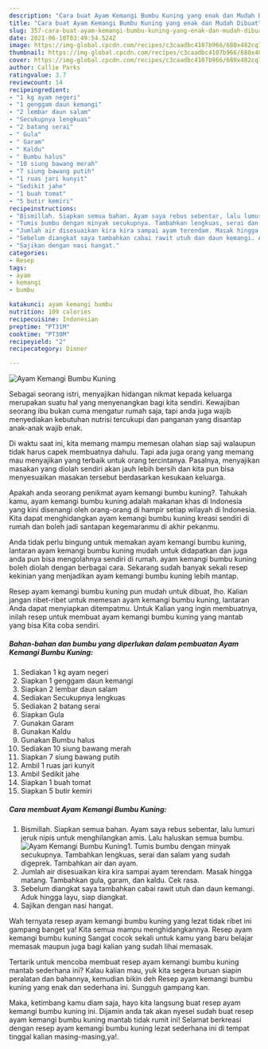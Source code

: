 ```yaml
---
description: "Cara buat Ayam Kemangi Bumbu Kuning yang enak dan Mudah Dibuat"
title: "Cara buat Ayam Kemangi Bumbu Kuning yang enak dan Mudah Dibuat"
slug: 357-cara-buat-ayam-kemangi-bumbu-kuning-yang-enak-dan-mudah-dibuat
date: 2021-06-10T03:49:54.524Z
image: https://img-global.cpcdn.com/recipes/c3caadbc4107b966/680x482cq70/ayam-kemangi-bumbu-kuning-foto-resep-utama.jpg
thumbnail: https://img-global.cpcdn.com/recipes/c3caadbc4107b966/680x482cq70/ayam-kemangi-bumbu-kuning-foto-resep-utama.jpg
cover: https://img-global.cpcdn.com/recipes/c3caadbc4107b966/680x482cq70/ayam-kemangi-bumbu-kuning-foto-resep-utama.jpg
author: Callie Parks
ratingvalue: 3.7
reviewcount: 14
recipeingredient:
- "1 kg ayam negeri"
- "1 genggam daun kemangi"
- "2 lembar daun salam"
- "Secukupnya lengkuas"
- "2 batang serai"
- " Gula"
- " Garam"
- " Kaldu"
- " Bumbu halus"
- "10 siung bawang merah"
- "7 siung bawang putih"
- "1 ruas jari kunyit"
- "Sedikit jahe"
- "1 buah tomat"
- "5 butir kemiri"
recipeinstructions:
- "Bismillah. Siapkan semua bahan. Ayam saya rebus sebentar, lalu lumuri jeruk nipis untuk menghilangkan amis. Lalu haluskan semua bumbu."
- "Tumis bumbu dengan minyak secukupnya. Tambahkan lengkuas, serai dan salam yang sudah digeprek. Tambahkan air dan ayam."
- "Jumlah air disesuaikan kira kira sampai ayam terendam. Masak hingga matang. Tambahkan gula, garam, dan kaldu. Cek rasa."
- "Sebelum diangkat saya tambahkan cabai rawit utuh dan daun kemangi. Aduk hingga layu, siap diangkat."
- "Sajikan dengan nasi hangat."
categories:
- Resep
tags:
- ayam
- kemangi
- bumbu

katakunci: ayam kemangi bumbu 
nutrition: 109 calories
recipecuisine: Indonesian
preptime: "PT31M"
cooktime: "PT30M"
recipeyield: "2"
recipecategory: Dinner

---
```



![Ayam Kemangi Bumbu Kuning](https://img-global.cpcdn.com/recipes/c3caadbc4107b966/680x482cq70/ayam-kemangi-bumbu-kuning-foto-resep-utama.jpg)

Sebagai seorang istri, menyajikan hidangan nikmat kepada keluarga merupakan suatu hal yang menyenangkan bagi kita sendiri. Kewajiban seorang ibu bukan cuma mengatur rumah saja, tapi anda juga wajib menyediakan kebutuhan nutrisi tercukupi dan panganan yang disantap anak-anak wajib enak.

Di waktu  saat ini, kita memang mampu memesan olahan siap saji walaupun tidak harus capek membuatnya dahulu. Tapi ada juga orang yang memang mau menyajikan yang terbaik untuk orang tercintanya. Pasalnya, menyajikan masakan yang diolah sendiri akan jauh lebih bersih dan kita pun bisa menyesuaikan masakan tersebut berdasarkan kesukaan keluarga. 



Apakah anda seorang penikmat ayam kemangi bumbu kuning?. Tahukah kamu, ayam kemangi bumbu kuning adalah makanan khas di Indonesia yang kini disenangi oleh orang-orang di hampir setiap wilayah di Indonesia. Kita dapat menghidangkan ayam kemangi bumbu kuning kreasi sendiri di rumah dan boleh jadi santapan kegemaranmu di akhir pekanmu.

Anda tidak perlu bingung untuk memakan ayam kemangi bumbu kuning, lantaran ayam kemangi bumbu kuning mudah untuk didapatkan dan juga anda pun bisa mengolahnya sendiri di rumah. ayam kemangi bumbu kuning boleh diolah dengan berbagai cara. Sekarang sudah banyak sekali resep kekinian yang menjadikan ayam kemangi bumbu kuning lebih mantap.

Resep ayam kemangi bumbu kuning pun mudah untuk dibuat, lho. Kalian jangan ribet-ribet untuk memesan ayam kemangi bumbu kuning, lantaran Anda dapat menyiapkan ditempatmu. Untuk Kalian yang ingin membuatnya, inilah resep untuk membuat ayam kemangi bumbu kuning yang mantab yang bisa Kita coba sendiri.

<!--inarticleads1-->

##### Bahan-bahan dan bumbu yang diperlukan dalam pembuatan Ayam Kemangi Bumbu Kuning:

1. Sediakan 1 kg ayam negeri
1. Siapkan 1 genggam daun kemangi
1. Siapkan 2 lembar daun salam
1. Sediakan Secukupnya lengkuas
1. Sediakan 2 batang serai
1. Siapkan  Gula
1. Gunakan  Garam
1. Gunakan  Kaldu
1. Gunakan  Bumbu halus
1. Sediakan 10 siung bawang merah
1. Siapkan 7 siung bawang putih
1. Ambil 1 ruas jari kunyit
1. Ambil Sedikit jahe
1. Siapkan 1 buah tomat
1. Siapkan 5 butir kemiri




<!--inarticleads2-->

##### Cara membuat Ayam Kemangi Bumbu Kuning:

1. Bismillah. Siapkan semua bahan. Ayam saya rebus sebentar, lalu lumuri jeruk nipis untuk menghilangkan amis. Lalu haluskan semua bumbu.
<img src="https://img-global.cpcdn.com/steps/450de4a3a0ce464e/160x128cq70/ayam-kemangi-bumbu-kuning-langkah-memasak-1-foto.jpg" alt="Ayam Kemangi Bumbu Kuning">1. Tumis bumbu dengan minyak secukupnya. Tambahkan lengkuas, serai dan salam yang sudah digeprek. Tambahkan air dan ayam.
1. Jumlah air disesuaikan kira kira sampai ayam terendam. Masak hingga matang. Tambahkan gula, garam, dan kaldu. Cek rasa.
1. Sebelum diangkat saya tambahkan cabai rawit utuh dan daun kemangi. Aduk hingga layu, siap diangkat.
1. Sajikan dengan nasi hangat.




Wah ternyata resep ayam kemangi bumbu kuning yang lezat tidak ribet ini gampang banget ya! Kita semua mampu menghidangkannya. Resep ayam kemangi bumbu kuning Sangat cocok sekali untuk kamu yang baru belajar memasak maupun juga bagi kalian yang sudah lihai memasak.

Tertarik untuk mencoba membuat resep ayam kemangi bumbu kuning mantab sederhana ini? Kalau kalian mau, yuk kita segera buruan siapin peralatan dan bahannya, kemudian bikin deh Resep ayam kemangi bumbu kuning yang enak dan sederhana ini. Sungguh gampang kan. 

Maka, ketimbang kamu diam saja, hayo kita langsung buat resep ayam kemangi bumbu kuning ini. Dijamin anda tak akan nyesel sudah buat resep ayam kemangi bumbu kuning mantab tidak rumit ini! Selamat berkreasi dengan resep ayam kemangi bumbu kuning lezat sederhana ini di tempat tinggal kalian masing-masing,ya!.

